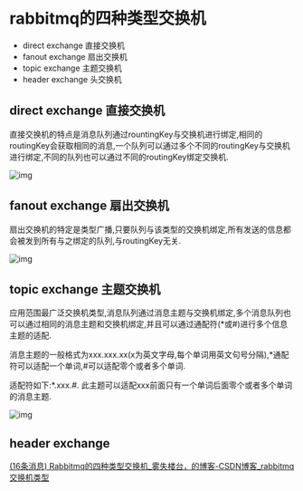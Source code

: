 # rabbitmq的四种类型交换机

- direct exchange 直接交换机
- fanout exchange 扇出交换机
- topic exchange 主题交换机
- header exchange 头交换机

## direct exchange 直接交换机

直接交换机的特点是消息队列通过rountingKey与交换机进行绑定,相同的routingKey会获取相同的消息,一个队列可以通过多个不同的routingKey与交换机进行绑定,不同的队列也可以通过不同的routingKey绑定交换机.

![img](https://img2023.cnblogs.com/blog/309403/202212/309403-20221220165819601-935265739.png)

## fanout exchange 扇出交换机

扇出交换机的特定是类型广播,只要队列与该类型的交换机绑定,所有发送的信息都会被发到所有与之绑定的队列,与routingKey无关.

![img](https://img2023.cnblogs.com/blog/309403/202212/309403-20221220170023389-574709510.png)

## topic exchange 主题交换机

应用范围最广泛交换机类型,消息队列通过消息主题与交换机绑定,多个消息队列也可以通过相同的消息主题和交换机绑定,并且可以通过通配符(*或#)进行多个信息主题的适配.

消息主题的一般格式为xxx.xxx.xx(x为英文字母,每个单词用英文句号分隔),*通配符可以适配一个单词,#可以适配零个或者多个单词.

适配符如下:*.xxx.#. 此主题可以适配xxx前面只有一个单词后面零个或者多个单词的消息主题.

![img](https://img2023.cnblogs.com/blog/309403/202212/309403-20221220170706142-1876791100.png)

## header exchange


[(16条消息) Rabbitmq的四种类型交换机_雾失楼台，的博客-CSDN博客_rabbitmq交换机类型](https://blog.csdn.net/weixin_43416686/article/details/126014181)
